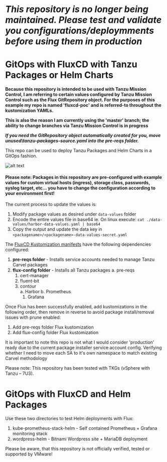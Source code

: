 # *This repository is no longer being maintained. Please test and validate you configurations/deploymments before using them in production* #

# GitOps with FluxCD with Tanzu Packages or Helm Charts

**Because this repository is intended to be used with Tanzu Mission Control, I am referring to certain values configured by Tanzu Mission Control such as the Flux GitRepository object. For the purposes of this example my repo is named 'fluxcd-poc' and is referred-to throughout the kustomization YAMLs.**

**This is also the reason I am currently using the 'master' branch; the ability to change branches via Tanzu Mission Control is in progress** 

**_If you need the GitRepository object automatically created for you, move unused\tanzu-packages-source.yaml into the pre-reqs folder._**

This repo can be used to deploy Tanzu Packages and Helm Charts in a GitOps fashion.

![alt text](https://github.com/coreydinkens/tmc-flux-poc/blob/master/images/overview.png)

#### Please note: Packages in this repository are pre-configured with example values for custom virtual hosts (ingress), storage class, passwords, syslog target, etc… you have to change the configuration according to your environment first! 

The current process to update the values is: 
1. Modify package values as desired under `data-values` folder
2. Encode the entire values file in base64 ie. On linux execute: `cat ./data-values/harbor-data-values.yaml | base64`
3. Copy the output and update the data key in `<packagename>/<packagename>-data-values-secret.yaml`

The [FluxCD Kustomization manifests](https://github.com/coreydinkens/tmc-flux-poc/tree/master/flux-config) have the following dependencies configured:
1. **pre-reqs folder** - Installs service accounts needed to manage Tanzu Carvel packages
2. **flux-config folder** - Installs all Tanzu packages
  a. pre-reqs
    1. cert-manager
    2. fluent-bit
    3. contour  
      a. Harbor
      b. Prometheus
        1. Grafana



Once Flux has been successfully enabled, add kustomizations in the following order, then remove in reverse to avoid package install/removal issues with prune enabled:
1. Add pre-reqs folder Flux kustomization
2. Add flux-config folder Flux kustomization


It is important to note this repo is not what I would consider 'production' ready due to the current package installer service account config. Verifying whether I need to move each SA to it's own namespace to match existing Carvel methodology

Please note: This repository has been tested with TKGs (vSphere with Tanzu – 7U3).

# GitOps with FluxCD and Helm Packages
Use these two directories to test Helm deployments with Flux:
1. kube-prometheus-stack-helm - Self contained Prometheus + Grafana monitoring stack
2. wordpress-helm - Bitnami Wordpress site + MariaDB deployment

Please be aware, that this repository is not officially verified, tested or supported by VMware!
